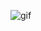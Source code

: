 ![gif](https://user-images.githubusercontent.com/132306277/235545652-8d8207e1-10b4-4385-a733-0b89bb4a824e.gif)
